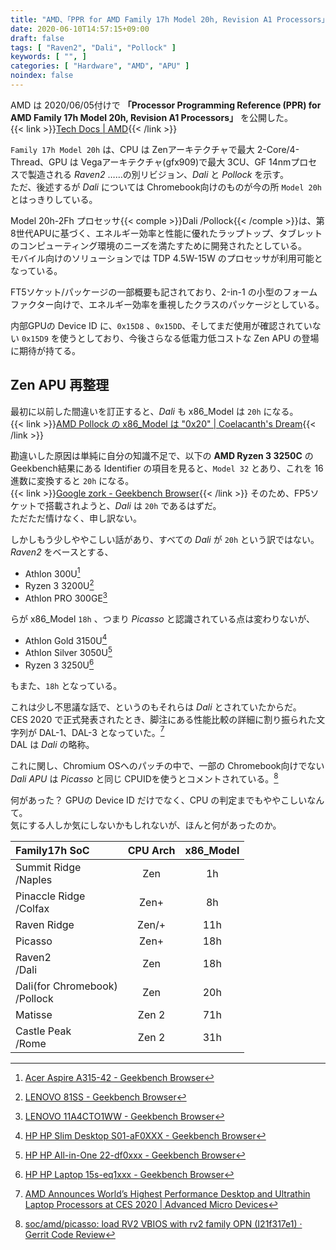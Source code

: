 ```yaml
---
title: "AMD、「PPR for AMD Family 17h Model 20h, Revision A1 Processors」 を公開"
date: 2020-06-10T14:57:15+09:00
draft: false
tags: [ "Raven2", "Dali", "Pollock" ]
keywords: [ "", ]
categories: [ "Hardware", "AMD", "APU" ]
noindex: false
---
```


AMD は 2020/06/05付けで **「Processor Programming Reference (PPR) for AMD Family 17h Model 20h, Revision A1 Processors」** を公開した。  
{{< link >}}[Tech Docs | AMD](https://www.amd.com/en/support/tech-docs?keyword=&page=0){{< /link >}}

`Family 17h Model 20h` は、CPU は Zenアーキテクチャで最大 2-Core/4-Thread、GPU は Vegaアーキテクチャ(gfx909)で最大 3CU、GF 14nmプロセスで製造される *Raven2* ……の別リビジョン、*Dali* と *Pollock* を示す。  
ただ、後述するが *Dali* については Chromebook向けのものが今の所 `Model 20h` とはっきりしている。  

Model 20h-2Fh プロセッサ{{< comple >}}Dali /Pollock{{< /comple >}}は、第8世代APUに基づく、エネルギー効率と性能に優れたラップトップ、タブレットのコンピューティング環境のニーズを満たすために開発されたとしている。  
モバイル向けのソリューションでは TDP 4.5W-15W のプロセッサが利用可能となっている。  

FT5ソケット/パッケージの一部概要も記されており、2-in-1 の小型のフォームファクター向けで、エネルギー効率を重視したクラスのパッケージとしている。  

内部GPUの Device ID に、`0x15D8` 、`0x15DD`、そしてまだ使用が確認されていない `0x15D9` を使うとしており、今後さらなる低電力低コストな Zen APU の登場に期待が持てる。  

## Zen APU 再整理
最初に以前した間違いを訂正すると、*Dali* も x86\_Model は `20h` になる。  
{{< link >}}[AMD Pollock の x86_Model は "0x20" | Coelacanth's Dream](/posts/2020/04/24/amd-fam17h-ft5-extmodel20h/#worry){{< /link >}}

勘違いした原因は単純に自分の知識不足で、以下の **AMD Ryzen 3 3250C** の Geekbench結果にある Identifier の項目を見ると、`Model 32` とあり、これを 16進数に変換すると `20h` になる。  
{{< link >}}[Google zork - Geekbench Browser](https://browser.geekbench.com/v5/cpu/1653443){{< /link >}}
そのため、FP5ソケットで搭載されようと、*Dali* は `20h` であるはずだ。  
ただただ情けなく、申し訳ない。  

しかしもう少しややこしい話があり、すべての *Dali* が `20h` という訳ではない。  
*Raven2* をベースとする、

 * Athlon 300U[^1]
 * Ryzen 3 3200U[^2]
 * Athlon PRO 300GE[^4]

らが x86\_Model `18h` 、つまり *Picasso* と認識されている点は変わりないが、  

[^1]: [Acer Aspire A315-42 - Geekbench Browser](https://browser.geekbench.com/v5/cpu/2441148)
[^2]: [LENOVO 81SS - Geekbench Browser](https://browser.geekbench.com/v5/cpu/2468225)
[^3]: [HP HP Laptop 15s-eq1xxx - Geekbench Browser](https://browser.geekbench.com/v5/cpu/2445614)
[^4]: [LENOVO 11A4CTO1WW - Geekbench Browser](https://browser.geekbench.com/v5/cpu/2396300)

 * Athlon Gold 3150U[^5]
 * Athlon Silver 3050U[^6]
 * Ryzen 3 3250U[^3]

もまた、`18h` となっている。  

[^5]: [HP HP Slim Desktop S01-aF0XXX - Geekbench Browser](https://browser.geekbench.com/v5/cpu/910983)
[^6]: [HP HP All-in-One 22-df0xxx - Geekbench Browser](https://browser.geekbench.com/v5/cpu/2340721)

これは少し不思議な話で、というのもそれらは *Dali* とされていたからだ。  
CES 2020 で正式発表されたとき、脚注にある性能比較の詳細に割り振られた文字列が DAL-1、DAL-3 となっていた。[^8]  
DAL は *Dali* の略称。  

[^8]: [AMD Announces World’s Highest Performance Desktop and Ultrathin Laptop Processors at CES 2020 | Advanced Micro Devices](https://ir.amd.com/news-releases/news-release-details/amd-announces-worlds-highest-performance-desktop-and-ultrathin)

これに関し、Chromium OSへのパッチの中で、一部の Chromebook向けでない *Dali APU* は *Picasso* と同じ CPUIDを使うとコメントされている。[^7]  

[^7]: [soc/amd/picasso: load RV2 VBIOS with rv2 family OPN (I21f317e1) · Gerrit Code Review](https://chromium-review.googlesource.com/c/chromiumos/third_party/coreboot/+/2033051)

何があった？ GPUの Device ID だけでなく、CPU の判定までもややこしいなんて。  
気にする人しか気にしないかもしれないが、ほんと何があったのか。  

| Family17h SoC | CPU Arch | x86\_Model |
| :-- | :--: | :--: |
| Summit Ridge<br> /Naples | Zen | 1h |
| Pinaccle Ridge<br> /Colfax | Zen+ | 8h |
| Raven Ridge | Zen/+ | 11h |
| Picasso | Zen+ | 18h |
| Raven2<br> /Dali | Zen | 18h |
| Dali(for Chromebook)<br>/Pollock | Zen | 20h |
| Matisse | Zen 2 | 71h |
| Castle Peak<br> /Rome | Zen 2 | 31h |

